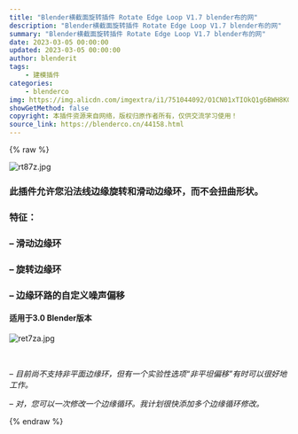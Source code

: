 ```yaml
---
title: "Blender横截面旋转插件 Rotate Edge Loop V1.7 blender布的网"
description: "Blender横截面旋转插件 Rotate Edge Loop V1.7 blender布的网"
summary: "Blender横截面旋转插件 Rotate Edge Loop V1.7 blender布的网"
date: 2023-03-05 00:00:00
updated: 2023-03-05 00:00:00
author: blenderit
tags: 
    - 建模插件
categories:
    - blenderco
img: https://img.alicdn.com/imgextra/i1/751044092/O1CN01xTIOkQ1g6BWH8KGbM_!!751044092.jpg
showGetMethod: false
copyright: 本插件资源来自网络，版权归原作者所有，仅供交流学习使用！
source_link: https://blenderco.cn/44158.html
---
```


{% raw %}
<p><img class="aligncenter" src="https://img.alicdn.com/imgextra/i1/751044092/O1CN01xTIOkQ1g6BWH8KGbM_!!751044092.jpg" alt="rt87z.jpg "></p><h3><b>此插件允许您沿法线边缘旋转和滑动边缘环，而不会扭曲形状。</b></h3><h3><b>特征：</b></h3><h3><b>– 滑动边缘环</b></h3><h3><b>– 旋转边缘环</b></h3><h3><b>– 边缘环路的自定义噪声偏移</b></h3><h4>适用于3.0 Blender版本</h4><p><img src="https://img.alicdn.com/imgextra/i3/751044092/O1CN017HouJr1g6BWD6oGq1_!!751044092.jpg" alt="ret7za.jpg "></p><p> </p><p><i>– 目前尚不支持非平面边缘环，但有一个实验性选项“非平坦偏移”有时可以很好地工作。</i></p><p><i>– 对，您可以一次修改一个边缘循环。我计划很快添加多个边缘循环修改。</i></p>
<div style="display: none">blenderco</div>
{% endraw %}